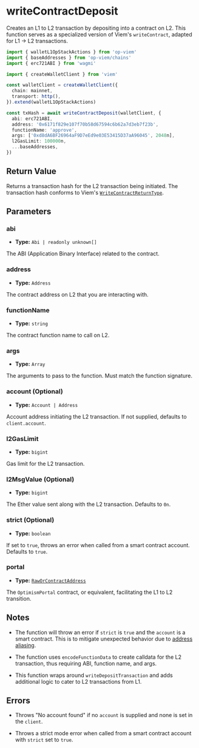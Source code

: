 # writeContractDeposit

Creates an L1 to L2 transaction by depositing into a contract on L2. This function serves as a specialized version of Viem's `writeContract`, adapted for L1 -> L2 transactions.

```ts [example.ts]
import { walletL1OpStackActions } from 'op-viem'
import { baseAddresses } from 'op-viem/chains'
import { erc721ABI } from 'wagmi'

import { createWalletClient } from 'viem'

const walletClient = createWalletClient({
  chain: mainnet,
  transport: http(),
}).extend(walletL1OpStackActions)

const txHash = await writeContractDeposit(walletClient, {
  abi: erc721ABI,
  address: '0x6171f829e107f70b58d67594c6b62a7d3eb7f23b',
  functionName: 'approve',
  args: ['0xd8dA6BF26964aF9D7eEd9e03E53415D37aA96045', 2048n],
  l2GasLimit: 100000n,
  ...baseAddresses,
})
```

## Return Value

Returns a transaction hash for the L2 transaction being initiated. The transaction hash conforms to Viem's [`WriteContractReturnType`](https://viem.sh/docs/glossary/types#writecontractreturntype).

## Parameters

### abi

- **Type:** `Abi | readonly unknown[]`

The ABI (Application Binary Interface) related to the contract.

### address

- **Type:** `Address`

The contract address on L2 that you are interacting with.

### functionName

- **Type:** `string`

The contract function name to call on L2.

### args

- **Type:** `Array`

The arguments to pass to the function. Must match the function signature.

### account (Optional)

- **Type:** `Account | Address`

Account address initiating the L2 transaction. If not supplied, defaults to `client.account`.

### l2GasLimit

- **Type:** `bigint`

Gas limit for the L2 transaction.

### l2MsgValue (Optional)

- **Type:** `bigint`

The Ether value sent along with the L2 transaction. Defaults to `0n`.

### strict (Optional)

- **Type:** `boolean`

If set to `true`, throws an error when called from a smart contract account. Defaults to `true`.

### portal

- **Type:** [`RawOrContractAddress`](https://opviem.sh/docs/glossary/types.html#raworcontractaddress)

The `OptimismPortal` contract, or equivalent, facilitating the L1 to L2 transition.

## Notes

- The function will throw an error if `strict` is `true` and the `account` is a smart contract. This is to mitigate unexpected behavior due to [address aliasing](https://github.com/ethereum-optimism/optimism/blob/develop/specs/deposits.md#address-aliasing).

- The function uses `encodeFunctionData` to create calldata for the L2 transaction, thus requiring ABI, function name, and args.

- This function wraps around `writeDepositTransaction` and adds additional logic to cater to L2 transactions from L1.

## Errors

- Throws "No account found" if no `account` is supplied and none is set in the `client`.

- Throws a strict mode error when called from a smart contract account with `strict` set to `true`.
